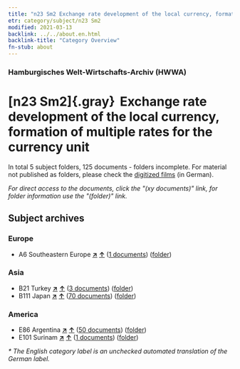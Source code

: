 ```yaml
---
title: "n23 Sm2 Exchange rate development of the local currency, formation of multiple rates for the currency unit"
etr: category/subject/n23 Sm2
modified: 2021-03-13
backlink: ../../about.en.html
backlink-title: "Category Overview"
fn-stub: about
---
```


### Hamburgisches Welt-Wirtschafts-Archiv (HWWA)
# [n23 Sm2]{.gray}&#8201; Exchange rate development of the local currency, formation of multiple rates for the currency unit&#160; 





In total 5 subject folders, 125 documents - folders incomplete.
For material not published as folders, please check the [digitized films](/film/h1_sh) (in German).

_For direct access to the documents, click the "(xy documents)" link, for folder information use the "(folder)" link._

## Subject archives



### Europe

- A6 Southeastern Europe [**&nearr;**](../../../geo/i/140900/about.en.html "Southeastern Europe (all folders)") [**&uarr;**](../../../geo/about.en.html#A6 "Country category system") (<a href="https://pm20.zbw.eu/dfgview/sh/140900,145308" title="about: Southeastern Europe : Exchange rate development of the local currency, formation of multiple rates for the currency unit" target="_blank">1 documents</a>) ([folder](../../../../folder/sh/1409xx/140900/1453xx/145308/about.en.html))

### Asia

- B21 Turkey [**&nearr;**](../../../geo/i/141111/about.en.html "Turkey (all folders)") [**&uarr;**](../../../geo/about.en.html#B21 "Country category system") (<a href="https://pm20.zbw.eu/dfgview/sh/141111,145308" title="about: Turkey : Exchange rate development of the local currency, formation of multiple rates for the currency unit" target="_blank">3 documents</a>) ([folder](../../../../folder/sh/1411xx/141111/1453xx/145308/about.en.html))
- B111 Japan [**&nearr;**](../../../geo/i/141272/about.en.html "Japan (all folders)") [**&uarr;**](../../../geo/about.en.html#B111 "Country category system") (<a href="https://pm20.zbw.eu/dfgview/sh/141272,145308" title="about: Japan : Exchange rate development of the local currency, formation of multiple rates for the currency unit" target="_blank">70 documents</a>) ([folder](../../../../folder/sh/1412xx/141272/1453xx/145308/about.en.html))

### America

- E86 Argentina [**&nearr;**](../../../geo/i/141692/about.en.html "Argentina (all folders)") [**&uarr;**](../../../geo/about.en.html#E86 "Country category system") (<a href="https://pm20.zbw.eu/dfgview/sh/141692,145308" title="about: Argentina : Exchange rate development of the local currency, formation of multiple rates for the currency unit" target="_blank">50 documents</a>) ([folder](../../../../folder/sh/1416xx/141692/1453xx/145308/about.en.html))
- E101 Surinam [**&nearr;**](../../../geo/i/141699/about.en.html "Surinam (all folders)") [**&uarr;**](../../../geo/about.en.html#E101 "Country category system") (<a href="https://pm20.zbw.eu/dfgview/sh/141699,145308" title="about: Surinam : Exchange rate development of the local currency, formation of multiple rates for the currency unit" target="_blank">1 documents</a>) ([folder](../../../../folder/sh/1416xx/141699/1453xx/145308/about.en.html))


_* The English category label is an unchecked automated translation of the German label._

